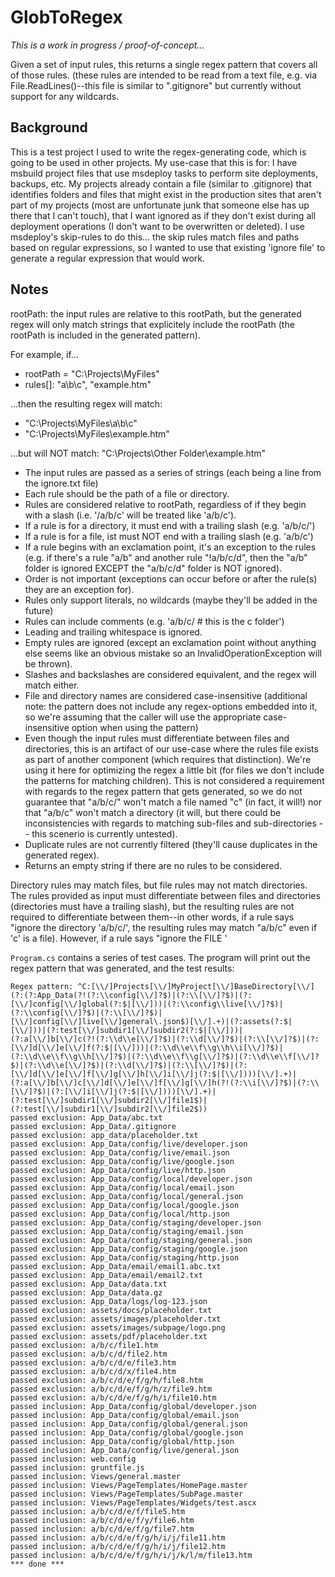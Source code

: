﻿# GlobToRegex

*This is a work in progress / proof-of-concept...*
Given a set of input rules, this returns a single regex pattern that covers all of those rules. (these rules are intended to be read from a text file, e.g. via File.ReadLines()--this file is similar to ".gitignore" but currently without support for any wildcards.

## Background
This is a test project I used to write the regex-generating code, which is going to be used in other projects.  My use-case that this is for:  I have msbuild project files that use msdeploy tasks to perform site deployments, backups, etc.  My projects already contain a file (similar to .gitignore) that identifies folders and files that might exist in the production sites that aren't part of my projects (most are unfortunate junk that someone else has up there that I can't touch), that I want ignored as if they don't exist during all deployment operations (I don't want to be overwritten or deleted).  I use msdeploy's skip-rules to do this... the skip rules match files and paths based on regular expressions, so I wanted to use that existing 'ignore file' to generate a regular expression that would work.

## Notes

rootPath: the input rules are relative to this rootPath, but the generated regex will only match strings that explicitely include the rootPath (the rootPath is included in the generated pattern).

For example, if...
* rootPath = "C:\Projects\MyFiles\"
* rules[]:  "a\b\c", "example.htm"

...then the resulting regex will match:
* "C:\Projects\MyFiles\a\b\c"
* "C:\Projects\MyFiles\example.htm"

...but will NOT match: "C:\Projects\Other Folder\example.htm"

* The input rules are passed as a series of strings (each being a line from the ignore.txt file)
* Each rule should be the path of a file or directory.
* Rules are considered relative to rootPath, regardless of if they begin with a slash (i.e. '/a/b/c' will be treated like 'a/b/c').
* If a rule is for a directory, it must end with a trailing slash (e.g. 'a/b/c/')
* If a rule is for a file, ist must NOT end with a trailing slash (e.g. 'a/b/c')
* If a rule begins with an exclamation point, it's an exception to the rules (e.g. if there's a rule "a/b" and another rule "!a/b/c/d", then the "a/b" folder is ignored EXCEPT the "a/b/c/d" folder is NOT ignored).
* Order is not important (exceptions can occur before or after the rule(s) they are an exception for).
* Rules only support literals, no wildcards (maybe they'll be added in the future)
* Rules can include comments (e.g. 'a/b/c/  # this is the c folder')
* Leading and trailing whitespace is ignored.
* Empty rules are ignored (except an exclamation point without anything else seems like an obvious mistake so an InvalidOperationException will be thrown).
* Slashes and backslashes are considered equivalent, and the regex will match either.
* File and directory names are considered case-insensitive (additional note: the pattern does not include any regex-options embedded into it, so we're assuming that the caller will use the appropriate case-insensitive option when using the pattern)
* Even though the input rules must differentiate between files and directories, this is an artifact of our use-case where the rules file exists as part of another component (which requires that distinction).  We're using it here for optimizing the regex a little bit (for files we don't include the patterns for matching children).  This is not considered a requirement with regards to the regex pattern that gets generated, so we do not guarantee that "a/b/c/" won't match a file named "c" (in fact, it will!) nor that "a/b/c" won't match a directory (it will, but there could be inconsistencies with regards to matching sub-files and sub-directories -- this scenerio is currently untested).
* Duplicate rules are not currently filtered (they'll cause duplicates in the generated regex).
* Returns an empty string if there are no rules to be considered.

Directory rules may match files, but file rules may not match directories. The rules provided as input must differentiate between files and directories (directories must have a trailing slash), but the resulting rules are not required to differentiate between them--in other words, if a rule says "ignore the directory 'a/b/c/', the resulting rules may match "a/b/c" even if 'c' is a file).  However, if a rule says "ignore the FILE '

`Program.cs` contains a series of test cases.  The program will print out the regex pattern that was generated, and the test results:

	Regex pattern: ^C:[\\/]Projects[\\/]MyProject[\\/]BaseDirectory[\\/](?:(?:App_Data(?!(?:\\config[\\/]?$)|(?:\\[\\/]?$)|(?:[\\/]config[\\/]global(?:$|[\\/]))|(?:\\config\\live[\\/]?$)|(?:\\config[\\/]?$)|(?:\\[\\/]?$)|[\\/]config[\\/]live[\\/]general\.json$)[\\/].+)|(?:assets(?:$|[\\/]))|(?:test[\\/]subdir1[\\/]subdir2(?:$|[\\/]))|(?:a[\\/]b[\\/]c(?!(?:\\d\\e[\\/]?$)|(?:\\d[\\/]?$)|(?:\\[\\/]?$)|(?:[\\/]d[\\/]e[\\/]f(?:$|[\\/]))|(?:\\d\\e\\f\\g\\h\\i[\\/]?$)|(?:\\d\\e\\f\\g\\h[\\/]?$)|(?:\\d\\e\\f\\g[\\/]?$)|(?:\\d\\e\\f[\\/]?$)|(?:\\d\\e[\\/]?$)|(?:\\d[\\/]?$)|(?:\\[\\/]?$)|(?:[\\/]d[\\/]e[\\/]f[\\/]g[\\/]h[\\/]i[\\/]j(?:$|[\\/])))[\\/].+)|(?:a[\\/]b[\\/]c[\\/]d[\\/]e[\\/]f[\\/]g[\\/]h(?!(?:\\i[\\/]?$)|(?:\\[\\/]?$)|(?:[\\/]i[\\/]j(?:$|[\\/])))[\\/].+)|(?:test[\\/]subdir1[\\/]subdir2[\\/]file1$)|(?:test[\\/]subdir1[\\/]subdir2[\\/]file2$))
	passed exclusion: App_Data/abc.txt
	passed exclusion: App_Data/.gitignore
	passed exclusion: app_data/placeholder.txt
	passed exclusion: App_Data/config/live/developer.json
	passed exclusion: App_Data/config/live/email.json
	passed exclusion: App_Data/config/live/google.json
	passed exclusion: App_Data/config/live/http.json
	passed exclusion: App_Data/config/local/developer.json
	passed exclusion: App_Data/config/local/email.json
	passed exclusion: App_Data/config/local/general.json
	passed exclusion: App_Data/config/local/google.json
	passed exclusion: App_Data/config/local/http.json
	passed exclusion: App_Data/config/staging/developer.json
	passed exclusion: App_Data/config/staging/email.json
	passed exclusion: App_Data/config/staging/general.json
	passed exclusion: App_Data/config/staging/google.json
	passed exclusion: App_Data/config/staging/http.json
	passed exclusion: App_Data/email/email1.abc.txt
	passed exclusion: App_Data/email/email2.txt
	passed exclusion: App_Data/data.txt
	passed exclusion: App_Data/data.gz
	passed exclusion: App_Data/logs/log-123.json
	passed exclusion: assets/docs/placeholder.txt
	passed exclusion: assets/images/placeholder.txt
	passed exclusion: assets/images/subpage/logo.png
	passed exclusion: assets/pdf/placeholder.txt
	passed exclusion: a/b/c/file1.htm
	passed exclusion: a/b/c/d/file2.htm
	passed exclusion: a/b/c/d/e/file3.htm
	passed exclusion: a/b/c/d/x/file4.htm
	passed exclusion: a/b/c/d/e/f/g/h/file8.htm
	passed exclusion: a/b/c/d/e/f/g/h/z/file9.htm
	passed exclusion: a/b/c/d/e/f/g/h/i/file10.htm
	passed inclusion: App_Data/config/global/developer.json
	passed inclusion: App_Data/config/global/email.json
	passed inclusion: App_Data/config/global/general.json
	passed inclusion: App_Data/config/global/google.json
	passed inclusion: App_Data/config/global/http.json
	passed inclusion: App_Data/config/live/general.json
	passed inclusion: web.config
	passed inclusion: gruntfile.js
	passed inclusion: Views/general.master
	passed inclusion: Views/PageTemplates/HomePage.master
	passed inclusion: Views/PageTemplates/SubPage.master
	passed inclusion: Views/PageTemplates/Widgets/test.ascx
	passed inclusion: a/b/c/d/e/f/file5.htm
	passed inclusion: a/b/c/d/e/f/y/file6.htm
	passed inclusion: a/b/c/d/e/f/g/file7.htm
	passed inclusion: a/b/c/d/e/f/g/h/i/j/file11.htm
	passed inclusion: a/b/c/d/e/f/g/h/i/j/file12.htm
	passed inclusion: a/b/c/d/e/f/g/h/i/j/k/l/m/file13.htm
	*** done ***
